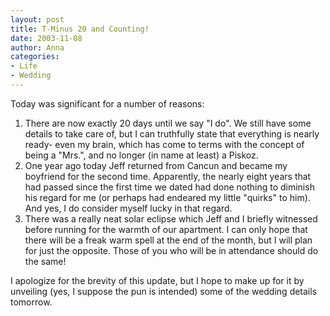 ```yaml
---
layout: post
title: T-Minus 20 and Counting!
date: 2003-11-08
author: Anna
categories:
- Life
- Wedding
---
```


Today was significant for a number of reasons:

1. There are now exactly 20 days until we say "I do". We still have some details to take care of, but I can truthfully state that everything is nearly ready- even my brain, which has come to terms with the concept of being a "Mrs.", and no longer (in name at least) a Piskoz.
2. One year ago today Jeff returned from Cancun and became my boyfriend for the second time. Apparently, the nearly eight years that had passed since the first time we dated had done nothing to diminish his regard for me (or perhaps had endeared my little "quirks" to him). And yes, I do consider myself lucky in that regard.
3. There was a really neat solar eclipse which Jeff and I briefly witnessed before running for the warmth of our apartment. I can only hope that there will be a freak warm spell at the end of the month, but I will plan for just the opposite. Those of you who will be in attendance should do the same!

I apologize for the brevity of this update, but I hope to make up for it by unveiling (yes, I suppose the pun is intended) some of the wedding details tomorrow.
